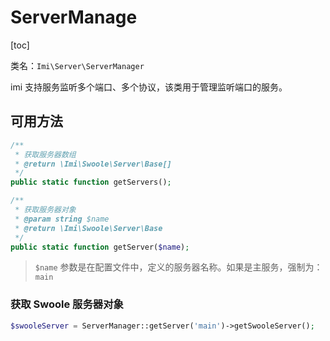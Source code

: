 # ServerManage

[toc]

类名：`Imi\Server\ServerManager`

imi 支持服务监听多个端口、多个协议，该类用于管理监听端口的服务。

## 可用方法

```php
/**
 * 获取服务器数组
 * @return \Imi\Swoole\Server\Base[]
 */
public static function getServers();

/**
 * 获取服务器对象
 * @param string $name
 * @return \Imi\Swoole\Server\Base
 */
public static function getServer($name);
```

> `$name` 参数是在配置文件中，定义的服务器名称。如果是主服务，强制为：`main`

### 获取 Swoole 服务器对象

```php
$swooleServer = ServerManager::getServer('main')->getSwooleServer();
```
